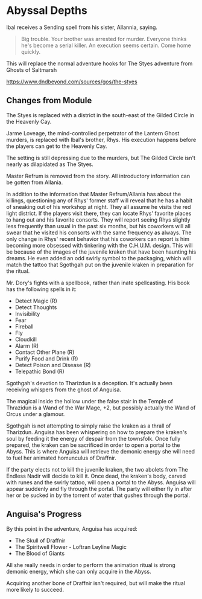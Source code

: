 # Abyssal Depths
Ibal receives a Sending spell from his sister, Allannia, saying.

> Big trouble. Your brother was arrested for murder. Everyone thinks he's become a serial killer. An execution seems certain. Come home quickly.

This will replace the normal adventure hooks for The Styes adventure from Ghosts of Saltmarsh

https://www.dndbeyond.com/sources/gos/the-styes

## Changes from Module
The Styes is replaced with a district in the south-east of the Gilded Circle in the Heavenly Cay.

Jarme Loveage, the mind-controlled perpetrator of the Lantern Ghost murders, is replaced with Ibal's brother, Rhys. His execution happens before the players can get to the Heavenly Cay.

The setting is still depressing due to the murders, but The Gilded Circle isn't nearly as dilapidated as The Styes.

Master Refrum is removed from the story. All introductory information can be gotten from Allania.

In addition to the information that Master Refrum/Allania has about the killings, questioning any of Rhys' former staff will reveal that he has a habit of sneaking out of his workshop at night. They all assume he visits the red light district. If the players visit there, they can locate Rhys' favorite places to hang out and his favorite consorts. They will report seeing Rhys slightly less frequently than usual in the past six months, but his coworkers will all swear that he visited his consorts with the same frequency as always. The only change in Rhys' recent behavior that his coworkers can report is him becoming more obsessed with tinkering with the C.H.U.M. design. This will be because of the images of the juvenile kraken that have been haunting his dreams. He even added an odd swirly symbol to the packaging, which will match the tattoo that Sgothgah put on the juvenile kraken in preparation for the ritual.

Mr. Dory's fights with a spellbook, rather than inate spellcasting. His book has the following spells in it:
* Detect Magic (R)
* Detect Thoughts
* Invisibility
* Fear
* Fireball
* Fly
* Cloudkill
* Alarm (R)
* Contact Other Plane (R)
* Purify Food and Drink (R)
* Detect Poison and Disease (R)
* Telepathic Bond (R)

Sgothgah's devotion to Tharizdun is a deception. It's actually been receiving whispers from the ghost of Anguisa.

The magical inside the hollow under the false stair in the Temple of Thrazidun is a Wand of the War Mage, +2, but possibly actually the Wand of Orcus under a glamour.

Sgothgah is not attempting to simply raise the kraken as a thrall of Tharizdun. Anguisa has been whispering on how to prepare the kraken's soul by feeding it the energy of despair from the townsfolk. Once fully prepared, the kraken can be sacrificed in order to open a portal to the Abyss. This is where Anguisa will retrieve the demonic energy she will need to fuel her animated homunculus of Draffnir.

If the party elects not to kill the juvenile kraken, the two abolets from The Endless Nadir will decide to kill it. Once dead, the kraken's body, carved with runes and the swirly tattoo, will open a portal to the Abyss. Anguisa will appear suddenly and fly through the portal. The party will either fly in after her or be sucked in by the torrent of water that gushes through the portal.

## Anguisa's Progress
By this point in the adventure, Anguisa has acquired:
* The Skull of Draffnir
* The Spiritwell Flower - Loftran Leyline Magic
* The Blood of Giants

All she really needs in order to perform the animation ritual is strong demonic energy, which she can only acquire in the Abyss.

Acquiring another bone of Draffnir isn't required, but will make the ritual more likely to succeed.
